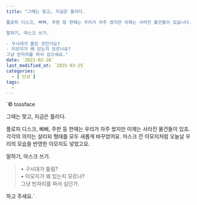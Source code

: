 ```yaml
---
title: "그때는 맞고, 지금은 틀리다.

플로피 디스크, 삐삐, 주판 등 한때는 우리가 자주 썼지만 이제는 사라진 물건들이 있습니다. 각각의 의미를 살리되 형태를 모두 새롭게 바꿨습니다. 오늘날 우리의 모습을 반영한 마스크 낀 이모지 같은 것도 추가했습니다.

말하기, 마스크 쓰기.

- 구시대가 틀린 것인가요?  
- 이모지가 왜 있는지 모르나요?  
그냥 빈자리를 파서 심으세요."
date: `2022-02-28`
last_modified_at: `2025-03-25`
categories:
  - [`단상`]
tags:
  - 
---
```


`© tossface

그때는 맞고, 지금은 틀리다.

플로피 디스크, 삐삐, 주판 등 한때는 우리가 자주 썼지만 이제는 사라진 물건들이 있죠. 각각의 의미는 살리되 형태를 모두 새롭게 바꾸었어요. 마스크 낀 이모지처럼 오늘날 우리의 모습을 반영한 이모지도 넣었고요.

말하기, 마스크 쓰기.

> • 구시대가 틀림?  
> • 이모지가 왜 있는지 모르나?  
> 그냥 빈자리를 파서 심던가.

하고 주세요.`